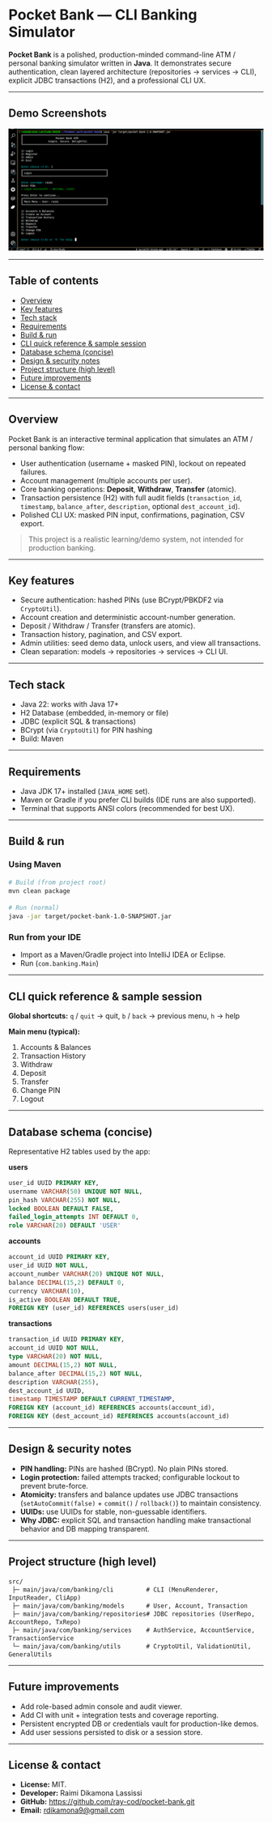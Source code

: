 # Pocket Bank — CLI Banking Simulator

**Pocket Bank** is a polished, production-minded command-line ATM / personal banking simulator written in **Java**.
It demonstrates secure authentication, clean layered architecture (repositories → services → CLI), explicit JDBC transactions (H2), and a professional CLI UX.

---

## Demo Screenshots

![Raimi Dikamona Lassissi - pocket bank screenshot](docs/images/atm_image.png)

---

## Table of contents

* [Overview](#overview)
* [Key features](#key-features)
* [Tech stack](#tech-stack)
* [Requirements](#requirements)
* [Build & run](#build--run)
* [CLI quick reference & sample session](#cli-quick-reference--sample-session)
* [Database schema (concise)](#database-schema-concise)
* [Design & security notes](#design--security-notes)
* [Project structure (high level)](#project-structure-high-level)
* [Future improvements](#future-improvements)
* [License & contact](#license--contact)

---

## Overview

Pocket Bank is an interactive terminal application that simulates an ATM / personal banking flow:

* User authentication (username + masked PIN), lockout on repeated failures.
* Account management (multiple accounts per user).
* Core banking operations: **Deposit**, **Withdraw**, **Transfer** (atomic).
* Transaction persistence (H2) with full audit fields (`transaction_id`, `timestamp`, `balance_after`, `description`, optional `dest_account_id`).
* Polished CLI UX: masked PIN input, confirmations, pagination, CSV export.

> This project is a realistic learning/demo system, not intended for production banking.

---

## Key features

* Secure authentication: hashed PINs (use BCrypt/PBKDF2 via `CryptoUtil`).
* Account creation and deterministic account-number generation.
* Deposit / Withdraw / Transfer (transfers are atomic).
* Transaction history, pagination, and CSV export.
* Admin utilities: seed demo data, unlock users, and view all transactions.
* Clean separation: models → repositories → services → CLI UI.

---

## Tech stack

* Java 22: works with Java 17+
* H2 Database (embedded, in-memory or file)
* JDBC (explicit SQL & transactions)
* BCrypt (via `CryptoUtil`) for PIN hashing
* Build: Maven

---

## Requirements

* Java JDK 17+ installed (`JAVA_HOME` set).
* Maven or Gradle if you prefer CLI builds (IDE runs are also supported).
* Terminal that supports ANSI colors (recommended for best UX).

---

## Build & run

### Using Maven

```bash
# Build (from project root)
mvn clean package

# Run (normal)
java -jar target/pocket-bank-1.0-SNAPSHOT.jar
```

### Run from your IDE

* Import as a Maven/Gradle project into IntelliJ IDEA or Eclipse.
* Run (`com.banking.Main`)

---

## CLI quick reference & sample session

**Global shortcuts:**
`q` / `quit` → quit, `b` / `back` → previous menu, `h` → help

**Main menu (typical):**

1. Accounts & Balances
2. Transaction History
3. Withdraw
4. Deposit
5. Transfer
6. Change PIN
7. Logout

---

## Database schema (concise)

Representative H2 tables used by the app:

**users**

```sql
user_id UUID PRIMARY KEY,
username VARCHAR(50) UNIQUE NOT NULL,
pin_hash VARCHAR(255) NOT NULL,
locked BOOLEAN DEFAULT FALSE,
failed_login_attempts INT DEFAULT 0,
role VARCHAR(20) DEFAULT 'USER'
```

**accounts**

```sql
account_id UUID PRIMARY KEY,
user_id UUID NOT NULL,
account_number VARCHAR(20) UNIQUE NOT NULL,
balance DECIMAL(15,2) DEFAULT 0,
currency VARCHAR(10),
is_active BOOLEAN DEFAULT TRUE,
FOREIGN KEY (user_id) REFERENCES users(user_id)
```

**transactions**

```sql
transaction_id UUID PRIMARY KEY,
account_id UUID NOT NULL,
type VARCHAR(20) NOT NULL,
amount DECIMAL(15,2) NOT NULL,
balance_after DECIMAL(15,2) NOT NULL,
description VARCHAR(255),
dest_account_id UUID,
timestamp TIMESTAMP DEFAULT CURRENT_TIMESTAMP,
FOREIGN KEY (account_id) REFERENCES accounts(account_id),
FOREIGN KEY (dest_account_id) REFERENCES accounts(account_id)
```

---

## Design & security notes

* **PIN handling:** PINs are hashed (BCrypt). No plain PINs stored.
* **Login protection:** failed attempts tracked; configurable lockout to prevent brute-force.
* **Atomicity:** transfers and balance updates use JDBC transactions (`setAutoCommit(false)` + `commit()` / `rollback()`) to maintain consistency.
* **UUIDs:** use UUIDs for stable, non-guessable identifiers.
* **Why JDBC:** explicit SQL and transaction handling make transactional behavior and DB mapping transparent.

---

## Project structure (high level)

```
src/
 ├─ main/java/com/banking/cli         # CLI (MenuRenderer, InputReader, CliApp)
 ├─ main/java/com/banking/models      # User, Account, Transaction
 ├─ main/java/com/banking/repositories# JDBC repositories (UserRepo, AccountRepo, TxRepo)
 ├─ main/java/com/banking/services    # AuthService, AccountService, TransactionService
 └─ main/java/com/banking/utils       # CryptoUtil, ValidationUtil, GeneralUtils
```

---

## Future improvements

* Add role-based admin console and audit viewer.
* Add CI with unit + integration tests and coverage reporting.
* Persistent encrypted DB or credentials vault for production-like demos.
* Add user sessions persisted to disk or a session store.

---

## License & contact

* **License:** MIT.
* **Developer:** Raimi Dikamona Lassissi
* **GitHub:** https://github.com/ray-cod/pocket-bank.git
* **Email:** rdikamona9@gmail.com
